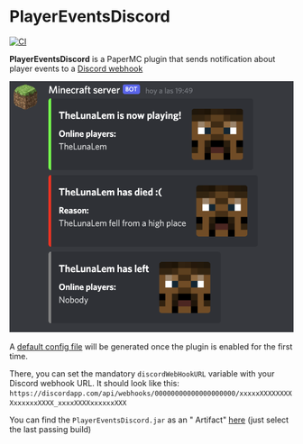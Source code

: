 # PlayerEventsDiscord
[![CI](https://github.com/JavierLuna/PlayerEventsCoords/actions/workflows/release.yml/badge.svg)](https://github.com/JavierLuna/PlayerEventsCoords/actions/workflows/release.yml)

**PlayerEventsDiscord** is a PaperMC plugin that sends notification about player events to
a [Discord webhook](https://support.discord.com/hc/en-us/articles/228383668-Intro-to-Webhooks)

![Demo events](_static/img/demo-events.png)

A [default config file](src/main/resources/config.yml) will be generated once the plugin is enabled for the first time.

There, you can set the mandatory `discordWebHookURL` variable with your Discord webhook URL. It should look like
this: `https://discordapp.com/api/webhooks/00000000000000000000/xxxxxXXXXXXXXXxxxxxxXXXX_xxxxXXXXxxxxxxXXX`

You can find the `PlayerEventsDiscord.jar` as an "
Artifact" [here](https://github.com/JavierLuna/PlayerEventsCoords/actions/workflows/release.yml) (just select the last
passing build)